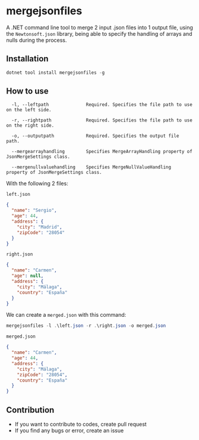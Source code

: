 # mergejsonfiles

A .NET command line tool to merge 2 input .json files into 1 output file, using the `Newtonsoft.json` library, being able to specify the handling of arrays and nulls during the process.

## Installation

```powershell
dotnet tool install mergejsonfiles -g
```

## How to use

```
  -l, --leftpath              Required. Specifies the file path to use on the left side.

  -r, --rightpath             Required. Specifies the file path to use on the right side.

  -o, --outputpath            Required. Specifies the output file path.

  --mergearrayhandling        Specifies MergeArrayHandling property of JsonMergeSettings class.

  --mergenullvaluehandling    Specifies MergeNullValueHandling property of JsonMergeSettings class.
```

With the following 2 files:

`left.json`

```json
{
  "name": "Sergio",
  "age": 44,
  "address": {
    "city": "Madrid",
    "zipCode": "28054"
  }
}

```

`right.json`

```json
{
  "name": "Carmen",
  "age": null,
  "address": {
    "city": "Málaga",
    "country": "España"
  }
}
```

We can create a `merged.json` with this command:

```powershell
mergejsonfiles -l .\left.json -r .\right.json -o merged.json
```

`merged.json`

```json
{
  "name": "Carmen",
  "age": 44,
  "address": {
    "city": "Málaga",
    "zipCode": "28054",
    "country": "España"
  }
}
```

## Contribution
- If you want to contribute to codes, create pull request
- If you find any bugs or error, create an issue